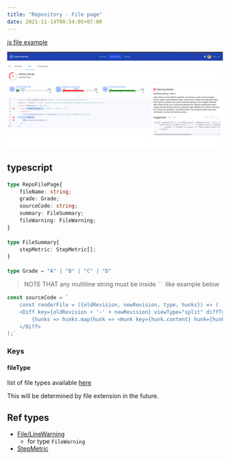```yaml
---
title: "Repository - File page"
date: 2021-11-14T00:54:05+07:00
---
```


[js file example](/example/page-repo-file.ts "example file")

![page screenshot](/screenshots/page-repository-file.png "screenshot")


## typescript
```typescript
type RepoFilePage{
    fileName: string;
    grade: Grade;
    sourceCode: string;
    summary: FileSummary;
    fileWarning: FileWarning;
}

type FileSummary{
    stepMetric: StepMetric[];
}

type Grade = "A" | "B" | "C" | "D"
```
> NOTE THAT any multiline string must be inside ` `` ` like example below
```typescript
const sourceCode = `
    const renderFile = ({oldRevision, newRevision, type, hunks}) => (
    <Diff key={oldRevision + '-' + newRevision} viewType="split" diffType={type} hunks={hunks}>
        {hunks => hunks.map(hunk => <Hunk key={hunk.content} hunk={hunk} />)}
    </Diff>
);`
```

### Keys 
#### fileType
list of file types available [here](https://github.com/react-syntax-highlighter/react-syntax-highlighter/blob/master/AVAILABLE_LANGUAGES_HLJS.MD)

This will be determined by file extension in the future.


## Ref types
- [File/LineWarning](/types/line-warning)
    - for type `FileWarning`
- [StepMetric](/types/components/step-metric/)
